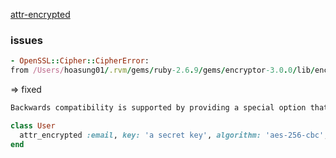 [attr-encrypted](https://github.com/attr-encrypted/)

### issues

```ruby
- OpenSSL::Cipher::CipherError:
from /Users/hoasung01/.rvm/gems/ruby-2.6.9/gems/encryptor-3.0.0/lib/encryptor.rb:98:in `final'
```
=> fixed

```html
Backwards compatibility is supported by providing a special option that is passed to encryptor, namely, :insecure_mode:
```

```ruby
class User
  attr_encrypted :email, key: 'a secret key', algorithm: 'aes-256-cbc', mode: :single_iv_and_salt, insecure_mode: true
end
```
